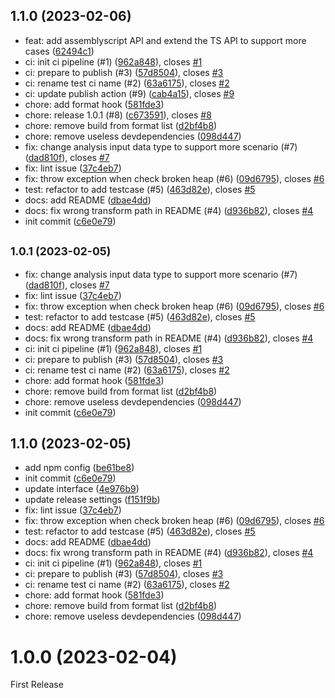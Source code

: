 ## 1.1.0 (2023-02-06)

- feat: add assemblyscript API and extend the TS API to support more cases ([62494c1](https://github.com/Schleifner/as-heap-analyzer/commit/62494c1))
- ci: init ci pipeline (#1) ([962a848](https://github.com/Schleifner/as-heap-analyzer/commit/962a848)), closes [#1](https://github.com/Schleifner/as-heap-analyzer/issues/1)
- ci: prepare to publish (#3) ([57d8504](https://github.com/Schleifner/as-heap-analyzer/commit/57d8504)), closes [#3](https://github.com/Schleifner/as-heap-analyzer/issues/3)
- ci: rename test ci name (#2) ([63a6175](https://github.com/Schleifner/as-heap-analyzer/commit/63a6175)), closes [#2](https://github.com/Schleifner/as-heap-analyzer/issues/2)
- ci: update publish action (#9) ([cab4a15](https://github.com/Schleifner/as-heap-analyzer/commit/cab4a15)), closes [#9](https://github.com/Schleifner/as-heap-analyzer/issues/9)
- chore: add format hook ([581fde3](https://github.com/Schleifner/as-heap-analyzer/commit/581fde3))
- chore: release 1.0.1 (#8) ([c673591](https://github.com/Schleifner/as-heap-analyzer/commit/c673591)), closes [#8](https://github.com/Schleifner/as-heap-analyzer/issues/8)
- chore: remove build from format list ([d2bf4b8](https://github.com/Schleifner/as-heap-analyzer/commit/d2bf4b8))
- chore: remove useless devdependencies ([098d447](https://github.com/Schleifner/as-heap-analyzer/commit/098d447))
- fix: change analysis input data type to support more scenario (#7) ([dad810f](https://github.com/Schleifner/as-heap-analyzer/commit/dad810f)), closes [#7](https://github.com/Schleifner/as-heap-analyzer/issues/7)
- fix: lint issue ([37c4eb7](https://github.com/Schleifner/as-heap-analyzer/commit/37c4eb7))
- fix: throw exception when check broken heap (#6) ([09d6795](https://github.com/Schleifner/as-heap-analyzer/commit/09d6795)), closes [#6](https://github.com/Schleifner/as-heap-analyzer/issues/6)
- test: refactor to add testcase (#5) ([463d82e](https://github.com/Schleifner/as-heap-analyzer/commit/463d82e)), closes [#5](https://github.com/Schleifner/as-heap-analyzer/issues/5)
- docs: add README ([dbae4dd](https://github.com/Schleifner/as-heap-analyzer/commit/dbae4dd))
- docs: fix wrong transform path in README (#4) ([d936b82](https://github.com/Schleifner/as-heap-analyzer/commit/d936b82)), closes [#4](https://github.com/Schleifner/as-heap-analyzer/issues/4)
- init commit ([c6e0e79](https://github.com/Schleifner/as-heap-analyzer/commit/c6e0e79))

## <small>1.0.1 (2023-02-05)</small>

- fix: change analysis input data type to support more scenario (#7) ([dad810f](https://github.com/Schleifner/as-heap-analyzer/commit/dad810f)), closes [#7](https://github.com/Schleifner/as-heap-analyzer/issues/7)
- fix: lint issue ([37c4eb7](https://github.com/Schleifner/as-heap-analyzer/commit/37c4eb7))
- fix: throw exception when check broken heap (#6) ([09d6795](https://github.com/Schleifner/as-heap-analyzer/commit/09d6795)), closes [#6](https://github.com/Schleifner/as-heap-analyzer/issues/6)
- test: refactor to add testcase (#5) ([463d82e](https://github.com/Schleifner/as-heap-analyzer/commit/463d82e)), closes [#5](https://github.com/Schleifner/as-heap-analyzer/issues/5)
- docs: add README ([dbae4dd](https://github.com/Schleifner/as-heap-analyzer/commit/dbae4dd))
- docs: fix wrong transform path in README (#4) ([d936b82](https://github.com/Schleifner/as-heap-analyzer/commit/d936b82)), closes [#4](https://github.com/Schleifner/as-heap-analyzer/issues/4)
- ci: init ci pipeline (#1) ([962a848](https://github.com/Schleifner/as-heap-analyzer/commit/962a848)), closes [#1](https://github.com/Schleifner/as-heap-analyzer/issues/1)
- ci: prepare to publish (#3) ([57d8504](https://github.com/Schleifner/as-heap-analyzer/commit/57d8504)), closes [#3](https://github.com/Schleifner/as-heap-analyzer/issues/3)
- ci: rename test ci name (#2) ([63a6175](https://github.com/Schleifner/as-heap-analyzer/commit/63a6175)), closes [#2](https://github.com/Schleifner/as-heap-analyzer/issues/2)
- chore: add format hook ([581fde3](https://github.com/Schleifner/as-heap-analyzer/commit/581fde3))
- chore: remove build from format list ([d2bf4b8](https://github.com/Schleifner/as-heap-analyzer/commit/d2bf4b8))
- chore: remove useless devdependencies ([098d447](https://github.com/Schleifner/as-heap-analyzer/commit/098d447))
- init commit ([c6e0e79](https://github.com/Schleifner/as-heap-analyzer/commit/c6e0e79))

## 1.1.0 (2023-02-05)

- add npm config ([be61be8](https://github.com/Schleifner/as-heap-analyzer/commit/be61be8))
- init commit ([c6e0e79](https://github.com/Schleifner/as-heap-analyzer/commit/c6e0e79))
- update interface ([4e976b9](https://github.com/Schleifner/as-heap-analyzer/commit/4e976b9))
- update release settings ([f151f9b](https://github.com/Schleifner/as-heap-analyzer/commit/f151f9b))
- fix: lint issue ([37c4eb7](https://github.com/Schleifner/as-heap-analyzer/commit/37c4eb7))
- fix: throw exception when check broken heap (#6) ([09d6795](https://github.com/Schleifner/as-heap-analyzer/commit/09d6795)), closes [#6](https://github.com/Schleifner/as-heap-analyzer/issues/6)
- test: refactor to add testcase (#5) ([463d82e](https://github.com/Schleifner/as-heap-analyzer/commit/463d82e)), closes [#5](https://github.com/Schleifner/as-heap-analyzer/issues/5)
- docs: add README ([dbae4dd](https://github.com/Schleifner/as-heap-analyzer/commit/dbae4dd))
- docs: fix wrong transform path in README (#4) ([d936b82](https://github.com/Schleifner/as-heap-analyzer/commit/d936b82)), closes [#4](https://github.com/Schleifner/as-heap-analyzer/issues/4)
- ci: init ci pipeline (#1) ([962a848](https://github.com/Schleifner/as-heap-analyzer/commit/962a848)), closes [#1](https://github.com/Schleifner/as-heap-analyzer/issues/1)
- ci: prepare to publish (#3) ([57d8504](https://github.com/Schleifner/as-heap-analyzer/commit/57d8504)), closes [#3](https://github.com/Schleifner/as-heap-analyzer/issues/3)
- ci: rename test ci name (#2) ([63a6175](https://github.com/Schleifner/as-heap-analyzer/commit/63a6175)), closes [#2](https://github.com/Schleifner/as-heap-analyzer/issues/2)
- chore: add format hook ([581fde3](https://github.com/Schleifner/as-heap-analyzer/commit/581fde3))
- chore: remove build from format list ([d2bf4b8](https://github.com/Schleifner/as-heap-analyzer/commit/d2bf4b8))
- chore: remove useless devdependencies ([098d447](https://github.com/Schleifner/as-heap-analyzer/commit/098d447))

# 1.0.0 (2023-02-04)

First Release
